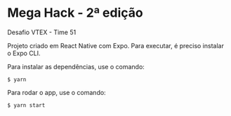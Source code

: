 # Mega Hack - 2ª edição

Desafio VTEX - Time 51

Projeto criado em React Native com Expo. Para executar, é preciso instalar o Expo CLI.

Para instalar as dependências, use o comando:

```
$ yarn 
```

Para rodar o app, use o comando:

```
$ yarn start
```

